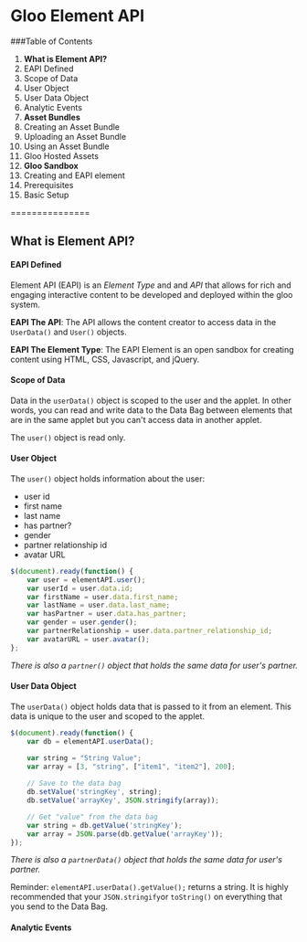Gloo Element API
===============

###Table of Contents

1. **What is Element API?**
  1. EAPI Defined
  2. Scope of Data
  3. User Object
  4. User Data Object
  5. Analytic Events
2. **Asset Bundles**
  1. Creating an Asset Bundle
  2. Uploading an Asset Bundle
  3. Using an Asset Bundle
  4. Gloo Hosted Assets
3. **Gloo Sandbox**
  1. Creating and EAPI element
  2. Prerequisites 
  3. Basic Setup

===============

## What is Element API?

#### EAPI Defined
Element API (EAPI) is an *Element Type* and and *API* that allows for rich and engaging interactive content to be developed and deployed within the gloo system. 

**EAPI The API**: The API allows the content creator to access data in the `UserData()` and `User()` objects. 

**EAPI The Element Type**: The EAPI Element is an open sandbox for creating content using HTML, CSS, Javascript, and jQuery.

#### Scope of Data
Data in the `userData()` object is scoped to the user and the applet. In other words, you can read and write data to the Data Bag between elements that are in the same applet but you can't access data in another applet. 

The `user()` object is read only. 

#### User Object
The `user()` object holds information about the user:
  - user id
  - first name
  - last name
  - has partner?
  - gender
  - partner relationship id
  - avatar URL

```javascript
$(document).ready(function() {
	var user = elementAPI.user();
	var userId = user.data.id;
	var firstName = user.data.first_name;
	var lastName = user.data.last_name;
	var hasPartner = user.data.has_partner;
	var gender = user.gender();
	var partnerRelationship = user.data.partner_relationship_id;
	var avatarURL = user.avatar();
};
```
*There is also a `partner()` object that holds the same data for user's partner.*

#### User Data Object
The `userData()` object holds data that is passed to it from an element. This data is unique to the user and scoped to the applet.

```javascript
$(document).ready(function() {
	var db = elementAPI.userData();

	var string = "String Value";
	var array = [3, "string", ["item1", "item2"], 200];
	
	// Save to the data bag
	db.setValue('stringKey', string);
	db.setValue('arrayKey', JSON.stringify(array));

	// Get "value" from the data bag
	var string = db.getValue('stringKey');
	var array = JSON.parse(db.getValue('arrayKey'));
});
```
*There is also a `partnerData()` object that holds the same data for user's partner.*

Reminder: `elementAPI.userData().getValue();` returns a string. It is highly recommended that your `JSON.stringify`or `toString()` on everything that you send to the Data Bag.

#### Analytic Events


